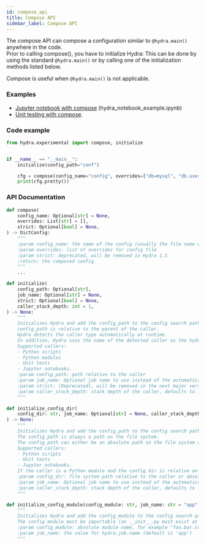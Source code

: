 ```yaml
---
id: compose_api
title: Compose API
sidebar_label: Compose API
---
```


The compose API can compose a configuration similar to `@hydra.main()` anywhere in the code.  
Prior to calling compose(), you have to initialize Hydra: This can be done by using the standard `@hydra.main()`
or by calling one of the initialization methods listed below.

Compose is useful when `@hydra.main()` is not applicable.
### Examples
 - [Jupyter notebook with compose](https://github.com/facebookresearch/hydra/tree/master/examples/jupyter-notebooks) (hydra_notebook_example.ipynb)
 - [Unit testing with compose](https://github.com/facebookresearch/hydra/tree/master/examples/advanced/hydra_app_example/tests/test_hydra_app.py).

### Code example
```python
from hydra.experimental import compose, initialize


if __name__ == "__main__":
    initialize(config_path="conf")

    cfg = compose(config_name="config", overrides=["db=mysql", "db.user=me"])
    print(cfg.pretty())
```
### API Documentation
```python
def compose(
    config_name: Optional[str] = None,
    overrides: List[str] = [],
    strict: Optional[bool] = None,
) -> DictConfig:
    """
    :param config_name: the name of the config (usually the file name without the .yaml extension)
    :param overrides: list of overrides for config file
    :param strict: deprecated, will be removed in Hydra 1.1
    :return: the composed config
    """
    ...

def initialize(
    config_path: Optional[str],
    job_name: Optional[str] = None,
    strict: Optional[bool] = None,
    caller_stack_depth: int = 1,
) -> None:
    """
    Initializes Hydra and add the config_path to the config search path.
    config_path is relative to the parent of the caller.
    Hydra detects the caller type automatically at runtime.
    In addition, Hydra uses the name of the detected caller as the hydra.job.name.
    Supported callers:
    - Python scripts
    - Python modules
    - Unit tests
    - Jupyter notebooks.
    :param config_path: path relative to the caller
    :param job_name: Optional job name to use instead of the automatically detected one
    :param strict: (Deprecated), will be removed in the next major version
    :param caller_stack_depth: stack depth of the caller, defaults to 1 (direct caller).
    """

def initialize_config_dir(
    config_dir: str, job_name: Optional[str] = None, caller_stack_depth: int = 1,
) -> None:
    """
    Initializes Hydra and add the config_path to the config search path.
    The config_path is always a path on the file system.
    The config_path can either be an absolute path on the file system or a file relative to the caller.
    Supported callers:
    - Python scripts
    - Unit tests
    - Jupyter notebooks.
    If the caller is a Python module and the config dir is relative an error will be raised.
    :param config_dir: file system path relative to the caller or absolute
    :param job_name: Optional job name to use instead of the automatically detected one
    :param caller_stack_depth: stack depth of the caller, defaults to 1 (direct caller).
    """

def initialize_config_module(config_module: str, job_name: str = "app") -> None:
    """
    Initializes Hydra and add the config_module to the config search path.
    The config module must be importable (an __init__.py must exist at its top level)
    :param config_module: absolute module name, for example "foo.bar.conf".
    :param job_name: the value for hydra.job.name (default is 'app')
    """
```

